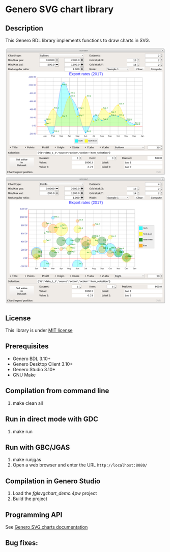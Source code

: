 # Genero SVG chart library

## Description

This Genero BDL library implements functions to draw charts in SVG.

![Genero SVG charts demo (GDC)](https://github.com/FourjsGenero/fgl_svg_chart/raw/master/docs/fglsvgchart-screen-001.png)
![Genero SVG charts demo (GDC)](https://github.com/FourjsGenero/fgl_svg_chart/raw/master/docs/fglsvgchart-screen-002.png)

## License

This library is under [MIT license](./LICENSE)

## Prerequisites

* Genero BDL 3.10+
* Genero Desktop Client 3.10+
* Genero Studio 3.10+
* GNU Make

## Compilation from command line

1. make clean all

## Run in direct mode with GDC

1. make run

## Run with GBC/JGAS

1. make runjgas
2. Open a web browser and enter the URL ``http://localhost:8080/``

## Compilation in Genero Studio

1. Load the *fglsvgchart_demo.4pw* project
2. Build the project

## Programming API

See [Genero SVG charts documentation](http://htmlpreview.github.io/?github.com/FourjsGenero/fgl_svg_chart/raw/master/docs/fglsvgchart.html)

## Bug fixes:

